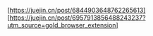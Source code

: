 [https://juejin.cn/post/6844903648762265613]
[https://juejin.cn/post/6957913856488243237?utm_source=gold_browser_extension]

